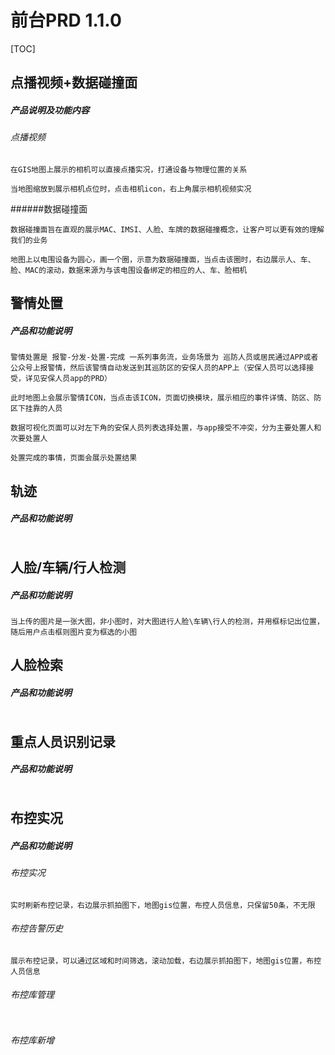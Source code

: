 # 前台PRD  1.1.0

[TOC]

## 点播视频+数据碰撞面

##### 产品说明及功能内容

###### 	点播视频

	在GIS地图上展示的相机可以直接点播实况，打通设备与物理位置的关系
	
	当地图缩放到展示相机点位时，点击相机icon，右上角展示相机视频实况	

######数据碰撞面

	数据碰撞面旨在直观的展示MAC、IMSI、人脸、车牌的数据碰撞概念，让客户可以更有效的理解我们的业务
	
	地图上以电围设备为圆心，画一个圈，示意为数据碰撞面，当点击该圈时，右边展示人、车、脸、MAC的滚动，数据来源为与该电围设备绑定的相应的人、车、脸相机
	



## 警情处置

##### 产品和功能说明

	警情处置是 报警-分发-处置-完成 一系列事务流，业务场景为 巡防人员或居民通过APP或者公众号上报警情，然后该警情自动发送到其巡防区的安保人员的APP上（安保人员可以选择接受，详见安保人员app的PRD）
	
	此时地图上会展示警情ICON，当点击该ICON，页面切换模块，展示相应的事件详情、防区、防区下挂靠的人员
	
	数据可视化页面可以对左下角的安保人员列表选择处置，与app接受不冲突，分为主要处置人和次要处置人
	
	处置完成的事情，页面会展示处置结果
	



## 轨迹

##### 产品和功能说明

```

```



## 人脸/车辆/行人检测

##### 产品和功能说明

```
当上传的图片是一张大图，非小图时，对大图进行人脸\车辆\行人的检测，并用框标记出位置，随后用户点击框则图片变为框选的小图
```

## 人脸检索

##### 产品和功能说明

```

```



## 重点人员识别记录

##### 产品和功能说明

```

```



## 布控实况

##### 产品和功能说明

###### 布控实况

```
实时刷新布控记录，右边展示抓拍图下，地图gis位置，布控人员信息，只保留50条，不无限

```



###### 布控告警历史

```
展示布控记录，可以通过区域和时间筛选，滚动加载，右边展示抓拍图下，地图gis位置，布控人员信息

```



###### 布控库管理

```

```



###### 布控库新增

```

```

